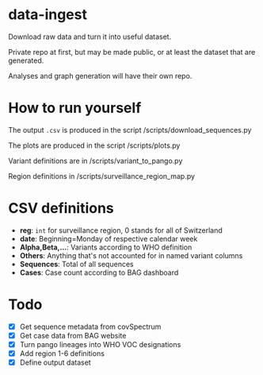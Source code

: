 # data-ingest

Download raw data and turn it into useful dataset.

Private repo at first, but may be made public, or at least the dataset that are generated.

Analyses and graph generation will have their own repo.

# How to run yourself

The output `.csv` is produced in the script /scripts/download_sequences.py

The plots are produced in the script /scripts/plots.py

Variant definitions are in /scripts/variant_to_pango.py

Region definitions in /scripts/surveillance_region_map.py

# CSV definitions

- **reg**: `int` for surveillance region, 0 stands for all of Switzerland
- **date**: Beginning=Monday of respective calendar week
- **Alpha,Beta,...**: Variants according to WHO definition
- **Others**: Anything that's not accounted for in named variant columns
- **Sequences**: Total of all sequences
- **Cases**: Case count according to BAG dashboard

# Todo

- [x] Get sequence metadata from covSpectrum
- [x] Get case data from BAG website
- [x] Turn pango lineages into WHO VOC designations
- [x] Add region 1-6 definitions
- [x] Define output dataset
